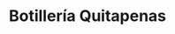 ---
title: "Botillería Quitapenas"
url: /estacion-central/botilleria-quitapenas/
shop: Spirituosen
---